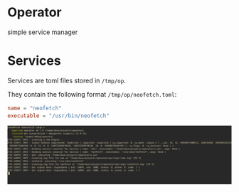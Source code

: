 
# Operator

simple service manager


# Services

Services are toml files stored in `/tmp/op`.

They contain the following format `/tmp/op/neofetch.toml`: 

```toml
name = "neofetch"
executable = "/usr/bin/neofetch"
```

![screenshot of operator log](sc.png)

